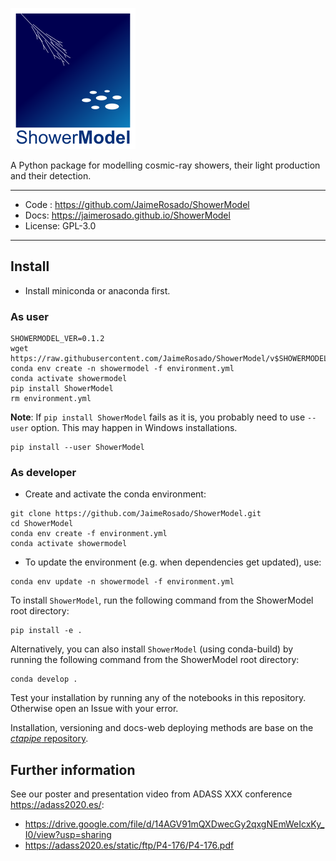 ![ShowerModel logo](docs/logo_showermodel.png)

A Python package for modelling cosmic-ray showers, their light production and their detection.

--------
* Code : https://github.com/JaimeRosado/ShowerModel
* Docs: https://jaimerosado.github.io/ShowerModel
* License: GPL-3.0
--------

## Install

* Install miniconda or anaconda first.

### As user

```
SHOWERMODEL_VER=0.1.2
wget https://raw.githubusercontent.com/JaimeRosado/ShowerModel/v$SHOWERMODEL_VER/environment.yml
conda env create -n showermodel -f environment.yml
conda activate showermodel
pip install ShowerModel
rm environment.yml
```
**Note**: If `pip install ShowerModel` fails as it is, you probably need to use `--user` option. 
This may happen in Windows installations.
```
pip install --user ShowerModel
```

### As developer

* Create and activate the conda environment:
```
git clone https://github.com/JaimeRosado/ShowerModel.git
cd ShowerModel
conda env create -f environment.yml
conda activate showermodel
```

* To update the environment (e.g. when dependencies get updated), use:
```
conda env update -n showermodel -f environment.yml
```

To install `ShowerModel`, run the following command from the ShowerModel root directory:
```
pip install -e .
```

Alternatively, you can also install `ShowerModel` (using conda-build) by running the following command from the ShowerModel root directory:
```
conda develop .
```

Test your installation by running any of the notebooks in this repository.
Otherwise open an Issue with your error.

Installation, versioning and docs-web deploying methods are base on 
the [*ctapipe* repository](https://github.com/cta-observatory/ctapipe).

## Further information
See our poster and presentation video from ADASS XXX conference https://adass2020.es/:
* https://drive.google.com/file/d/14AGV91mQXDwecGy2qxgNEmWeIcxKy_I0/view?usp=sharing
* https://adass2020.es/static/ftp/P4-176/P4-176.pdf
